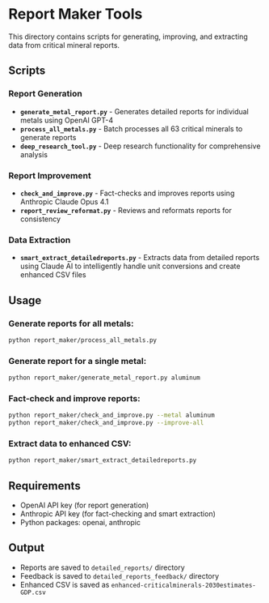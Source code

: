 # Report Maker Tools

This directory contains scripts for generating, improving, and extracting data from critical mineral reports.

## Scripts

### Report Generation
- **`generate_metal_report.py`** - Generates detailed reports for individual metals using OpenAI GPT-4
- **`process_all_metals.py`** - Batch processes all 63 critical minerals to generate reports
- **`deep_research_tool.py`** - Deep research functionality for comprehensive analysis

### Report Improvement
- **`check_and_improve.py`** - Fact-checks and improves reports using Anthropic Claude Opus 4.1
- **`report_review_reformat.py`** - Reviews and reformats reports for consistency

### Data Extraction
- **`smart_extract_detailedreports.py`** - Extracts data from detailed reports using Claude AI to intelligently handle unit conversions and create enhanced CSV files

## Usage

### Generate reports for all metals:
```bash
python report_maker/process_all_metals.py
```

### Generate report for a single metal:
```bash
python report_maker/generate_metal_report.py aluminum
```

### Fact-check and improve reports:
```bash
python report_maker/check_and_improve.py --metal aluminum
python report_maker/check_and_improve.py --improve-all
```

### Extract data to enhanced CSV:
```bash
python report_maker/smart_extract_detailedreports.py
```

## Requirements
- OpenAI API key (for report generation)
- Anthropic API key (for fact-checking and smart extraction)
- Python packages: openai, anthropic

## Output
- Reports are saved to `detailed_reports/` directory
- Feedback is saved to `detailed_reports_feedback/` directory
- Enhanced CSV is saved as `enhanced-criticalminerals-2030estimates-GDP.csv`